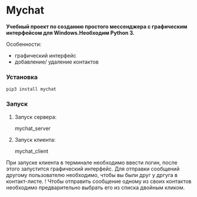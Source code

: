 # Mychat

<b>Учебный проект по созданию простого мессенджера с графическим интерфейсом для Windows.Необходим Python 3.</b>

Особенности:
 * графический интерфейс
 * добавление/ удаление контактов

### Установка

    pip3 install mychat

### Запуск
1. Запуск сервера:

    mychat_server

2. Запуск клиента:

    mychat_client

При запуске клиента в терминале необходимо ввести логин, после этого запустится графический интерфейс.
Для отправки сообщений другому пользователю необходимо, чтобы вы были друг у дргуга в контакт-листе.
! Чтобы отправить сообщение одному из своих контактов необходимо предварительно выбрать его из списка двойным кликом.